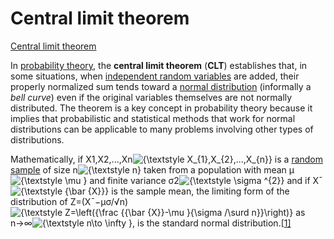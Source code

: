 # Central limit theorem

[Central limit theorem](https://en.wikipedia.org/wiki/Central_limit_theorem)

In [probability theory](https://en.wikipedia.org/wiki/Probability_theory), the **central limit theorem** (**CLT**) establishes that, in some situations, when [independent random variables](https://en.wikipedia.org/wiki/Statistical_independence) are added, their properly normalized sum tends toward a [normal distribution](https://en.wikipedia.org/wiki/Normal_distribution) (informally a *bell curve*) even if the original variables themselves are not normally distributed. The theorem is a key concept in probability theory because it implies that probabilistic and statistical methods that work for normal distributions can be applicable to many problems involving other types of distributions.



Mathematically, if X1,X2,...,Xn![{\textstyle X_{1},X_{2},...,X_{n}}](https://wikimedia.org/api/rest_v1/media/math/render/svg/a835aec1e47c15093f65631f4502d8a338d199e1) is a [random sample](https://en.wikipedia.org/wiki/Random_sample) of size n![{\textstyle n}](https://wikimedia.org/api/rest_v1/media/math/render/svg/cc6e1f880981346a604257ebcacdef24c0aca2d6) taken from a population with mean μ![{\textstyle \mu }](https://wikimedia.org/api/rest_v1/media/math/render/svg/259577540a13444806174d5a1ae7662974f58085) and finite variance σ2![{\textstyle \sigma ^{2}}](https://wikimedia.org/api/rest_v1/media/math/render/svg/a86f1d00f664920ef46109bcddc0778f4976b490) and if X¯![{\textstyle {\bar {X}}}](https://wikimedia.org/api/rest_v1/media/math/render/svg/1750b1b0d3293541bef117dff5cd42d1c8f07c29) is the sample mean, the limiting form of the distribution of Z=(X¯−μσ/√n)![{\textstyle Z=\left({\frac {{\bar {X}}-\mu }{\sigma /\surd n}}\right)}](https://wikimedia.org/api/rest_v1/media/math/render/svg/687ce6e76c8b97765d51ec42ddfea3e2830bbc8e) as n→∞![{\textstyle n\to \infty }](https://wikimedia.org/api/rest_v1/media/math/render/svg/b2e2d57fbe15926e75495e28e3517ffec3622d96), is the standard normal distribution.[[1\]](https://en.wikipedia.org/wiki/Central_limit_theorem#cite_note-1)